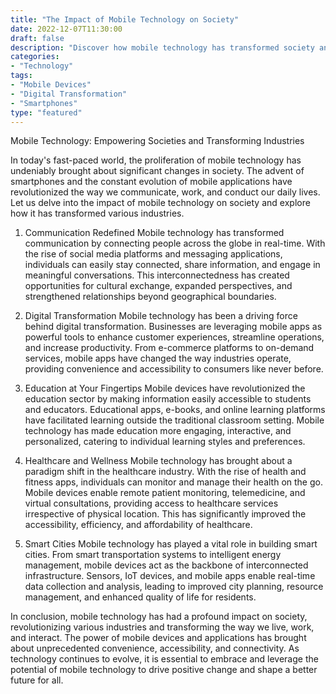 ```yaml
---
title: "The Impact of Mobile Technology on Society"
date: 2022-12-07T11:30:00
draft: false
description: "Discover how mobile technology has transformed society and revolutionized various industries."
categories:
- "Technology"
tags:
- "Mobile Devices"
- "Digital Transformation"
- "Smartphones"
type: "featured"
---
```


Mobile Technology: Empowering Societies and Transforming Industries

In today's fast-paced world, the proliferation of mobile technology has undeniably brought about significant changes in society. The advent of smartphones and the constant evolution of mobile applications have revolutionized the way we communicate, work, and conduct our daily lives. Let us delve into the impact of mobile technology on society and explore how it has transformed various industries.

1. Communication Redefined
Mobile technology has transformed communication by connecting people across the globe in real-time. With the rise of social media platforms and messaging applications, individuals can easily stay connected, share information, and engage in meaningful conversations. This interconnectedness has created opportunities for cultural exchange, expanded perspectives, and strengthened relationships beyond geographical boundaries.

2. Digital Transformation
Mobile technology has been a driving force behind digital transformation. Businesses are leveraging mobile apps as powerful tools to enhance customer experiences, streamline operations, and increase productivity. From e-commerce platforms to on-demand services, mobile apps have changed the way industries operate, providing convenience and accessibility to consumers like never before.

3. Education at Your Fingertips
Mobile devices have revolutionized the education sector by making information easily accessible to students and educators. Educational apps, e-books, and online learning platforms have facilitated learning outside the traditional classroom setting. Mobile technology has made education more engaging, interactive, and personalized, catering to individual learning styles and preferences.

4. Healthcare and Wellness
Mobile technology has brought about a paradigm shift in the healthcare industry. With the rise of health and fitness apps, individuals can monitor and manage their health on the go. Mobile devices enable remote patient monitoring, telemedicine, and virtual consultations, providing access to healthcare services irrespective of physical location. This has significantly improved the accessibility, efficiency, and affordability of healthcare.

5. Smart Cities
Mobile technology has played a vital role in building smart cities. From smart transportation systems to intelligent energy management, mobile devices act as the backbone of interconnected infrastructure. Sensors, IoT devices, and mobile apps enable real-time data collection and analysis, leading to improved city planning, resource management, and enhanced quality of life for residents.

In conclusion, mobile technology has had a profound impact on society, revolutionizing various industries and transforming the way we live, work, and interact. The power of mobile devices and applications has brought about unprecedented convenience, accessibility, and connectivity. As technology continues to evolve, it is essential to embrace and leverage the potential of mobile technology to drive positive change and shape a better future for all.
